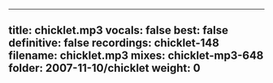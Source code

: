 
---
title: chicklet.mp3
vocals: false
best: false
definitive: false
recordings: chicklet-148
filename: chicklet.mp3
mixes: chicklet-mp3-648
folder: 2007-11-10/chicklet
weight: 0
---

